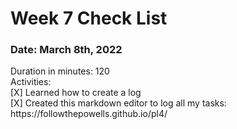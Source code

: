 # Week 7 Check List
<h3>Date: March 8th, 2022</h3>
Duration in minutes: 120<br>
Activities:<br>
[X] Learned how to create a log<br>
    [X] Created this markdown editor to log all my tasks:  https://followthepowells.github.io/pl4/
